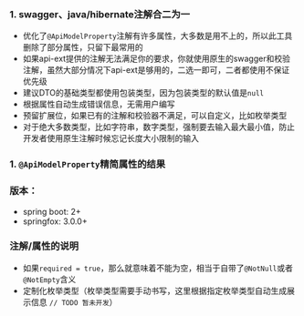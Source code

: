 ### 1. swagger、java/hibernate注解合二为一
* 优化了`@ApiModelProperty`注解有许多属性，大多数是用不上的，所以此工具删除了部分属性，只留下最常用的
* 如果api-ext提供的注解无法满足你的要求，你就使用原生的swagger和校验注解，虽然大部分情况下api-ext是够用的，二选一即可，二者都使用不保证优先级
* 建议DTO的基础类型都使用包装类型，因为包装类型的默认值是`null`
* 根据属性自动生成错误信息，无需用户编写
* 预留扩展位，如果已有的注解和校验器不满足，可以自定义，比如枚举类型
* 对于绝大多数类型，比如字符串，数字类型，强制要去输入最大最小值，防止开发者使用原生注解时候忘记长度大小限制的输入

### 1. `@ApiModelProperty`精简属性的结果


### 版本：
* spring boot: 2+
* springfox: 3.0.0+

### 注解/属性的说明
* 如果`required = true`，那么就意味着不能为空，相当于自带了`@NotNull`或者`@NotEmpty`含义
* 定制化枚举类型（枚举类型需要手动书写，这里根据指定枚举类型自动生成展示信息 `// TODO 暂未开发`）